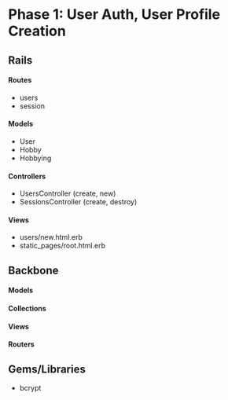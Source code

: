 # Phase 1: User Auth, User Profile Creation

## Rails
#### Routes
* users
* session

#### Models
* User
* Hobby
* Hobbying

#### Controllers
* UsersController (create, new)
* SessionsController (create, destroy)

#### Views
* users/new.html.erb
* static_pages/root.html.erb

## Backbone
#### Models

#### Collections

#### Views

#### Routers

## Gems/Libraries
* bcrypt